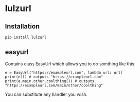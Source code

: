 # lulzurl

## Installation

```
pip install lulzurl
```

## easyurl

Contains class EasyUrl which allows you to do somthing like this:

```
e = EasyUrl("https://exampleurl.com", lambda url: url)
print(e()) # outputs "https://exampleurl.com"
print(e.main.other.coolthing()) # outputs "https://exampleurl.com/main/other/coolthing"
```

You can substitute any handler you wish.
